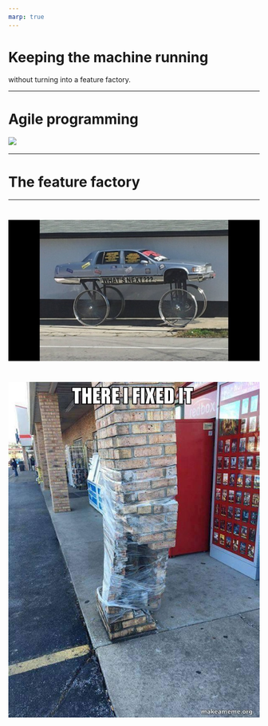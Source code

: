 ```yaml
---
marp: true
---
```


# Keeping the machine running
without turning into a feature factory. 

---
# Agile programming 

![](https://image.slidesharecdn.com/howdoyouknowthatyourproductworkshenrikkniberg-140731012339-phpapp02/95/how-do-you-know-that-your-product-works-henrik-kniberg-colombo-agile-conference-2014-32-638.jpg?cb=1406769878)

--- 

# The feature factory

--- 

# 
![](fixed35_4659097_ver1.0_1280_720.jpg)

# 
![](there-i-fixed-5b6734.jpg)
